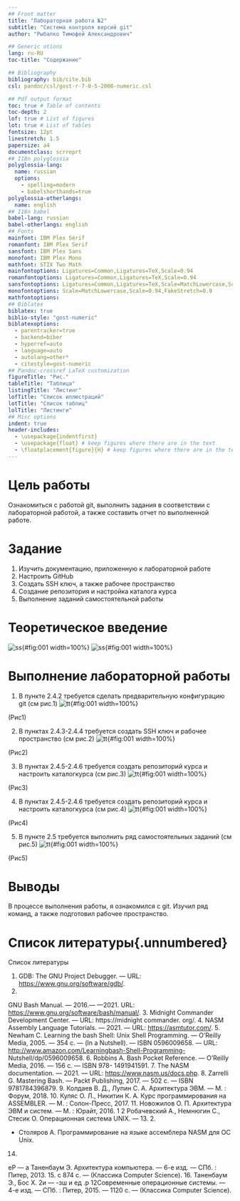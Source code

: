 ```yaml
---
## Front matter
title: "Лабораторная работа №2"
subtitle: "Система контроля версий git"
author: "Рыбалко Тимофей Александрович"

## Generic otions
lang: ru-RU
toc-title: "Содержание"

## Bibliography
bibliography: bib/cite.bib
csl: pandoc/csl/gost-r-7-0-5-2008-numeric.csl

## Pdf output format
toc: true # Table of contents
toc-depth: 2
lof: true # List of figures
lot: true # List of tables
fontsize: 12pt
linestretch: 1.5
papersize: a4
documentclass: scrreprt
## I18n polyglossia
polyglossia-lang:
  name: russian
  options:
	- spelling=modern
	- babelshorthands=true
polyglossia-otherlangs:
  name: english
## I18n babel
babel-lang: russian
babel-otherlangs: english
## Fonts
mainfont: IBM Plex Serif
romanfont: IBM Plex Serif
sansfont: IBM Plex Sans
monofont: IBM Plex Mono
mathfont: STIX Two Math
mainfontoptions: Ligatures=Common,Ligatures=TeX,Scale=0.94
romanfontoptions: Ligatures=Common,Ligatures=TeX,Scale=0.94
sansfontoptions: Ligatures=Common,Ligatures=TeX,Scale=MatchLowercase,Scale=0.94
monofontoptions: Scale=MatchLowercase,Scale=0.94,FakeStretch=0.9
mathfontoptions:
## Biblatex
biblatex: true
biblio-style: "gost-numeric"
biblatexoptions:
  - parentracker=true
  - backend=biber
  - hyperref=auto
  - language=auto
  - autolang=other*
  - citestyle=gost-numeric
## Pandoc-crossref LaTeX customization
figureTitle: "Рис."
tableTitle: "Таблица"
listingTitle: "Листинг"
lofTitle: "Список иллюстраций"
lotTitle: "Список таблиц"
lolTitle: "Листинги"
## Misc options
indent: true
header-includes:
  - \usepackage{indentfirst}
  - \usepackage{float} # keep figures where there are in the text
  - \floatplacement{figure}{H} # keep figures where there are in the text
---
```


# Цель работы

Ознакомиться с работой git, выполнить задания в соответствии с лабораторной
работой, а также составить отчет по выполненной работе.




# Задание

1. Изучить документацию, приложенную к лабораторной работе
2. Настроить GitHub
3. Создать SSH ключ, а также рабочее пространство
4. Создание репозитория и настройка каталога курса
5. Выполнение заданий самостоятельной работы

# Теоретическое введение

![ss](image/6.png){#fig:001 width=100%}
![ss](image/7.png){#fig:001 width=100%}

# Выполнение лабораторной работы
1. В пункте 2.4.2 требуется сделать предварительную конфигурацию git (см рис.1)
![tt](image/1.png){#fig:001 width=100%}

(Рис1)

2. В пунктах 2.4.3-2.4.4 требуется создать SSH ключ и рабочее пространство (см рис.2)
![tt](image/2.png){#fig:001 width=100%}

(Рис2)

3. В пунктах 2.4.5-2.4.6 требуется создать репозиторий курса и настроить каталогкурса (см рис.3)
![tt](image/3.png){#fig:001 width=100%}

(Рис3)

4. В пунктах 2.4.5-2.4.6 требуется создать репозиторий курса и настроить каталогкурса (см рис.4)
![tt](image/4.png){#fig:001 width=100%}

(Рис4)

5. В пункте 2.5 требуется выполнить ряд самостоятельных заданий (см рис.5)
![tt](image/5.png){#fig:001 width=100%}

(Рис5)

# Выводы

В процессе выполнения работы, я ознакомился с git. Изучил ряд команд, а также
подготовил рабочее пространство.

# Список литературы{.unnumbered}

Список литературы
1. GDB: The GNU Project Debugger. — URL: https://www.gnu.org/software/gdb/.
2.
GNU
Bash
Manual.
—
2016.—
—2021.
URL:
https://www.gnu.org/software/bash/manual/.
3.
Midnight
Commander
Development
Center.
—
URL:
https://midnight commander. org/.
4. NASM Assembly Language Tutorials. — 2021. — URL: https://asmtutor.com/.
5. Newham C. Learning the bash Shell: Unix Shell Programming. — O’Reilly
Media, 2005. — 354 с. — (In a Nutshell). — ISBN 0596009658. — URL:
http://www.amazon.com/Learningbash-Shell-Programming-
Nutshell/dp/0596009658.
6. Robbins A. Bash Pocket Reference. — O’Reilly Media, 2016. — 156 с. — ISBN
978- 1491941591.
7. The NASM documentation. — 2021. — URL: https://www.nasm.us/docs.php.
8. Zarrelli G. Mastering Bash. — Packt Publishing, 2017. — 502 с. — ISBN
9781784396879.
9. Колдаев В. Д., Лупин С. А. Архитектура ЭВМ. — М. : Форум, 2018.
10. Куляс О. Л., Никитин К. А. Курс программирования на ASSEMBLER. —
М. : Солон-Пресс, 2017.
11. Новожилов О. П. Архитектура ЭВМ и систем. — М. : Юрайт, 2016.
1
2 Робачевский А., Немнюгин С., Стесик О. Операционная система UNIX. —
13.
2.
- Столяров А. Программирование на языке ассемблера NASM для ОС Unix.
14.
еР
—
а Таненбаум Э. Архитектура компьютера. — 6-е изд. — СПб. : Питер, 2013.
15.
с 874 с. — (Классика Computer Science). 16. Таненбаум Э., Бос Х.
2и
—
-зш
и
ед
.р
12Современные операционные системы. — 4-е изд. — СПб. : Питер, 2015. —
1120 с. — (Классика Computer Science).
